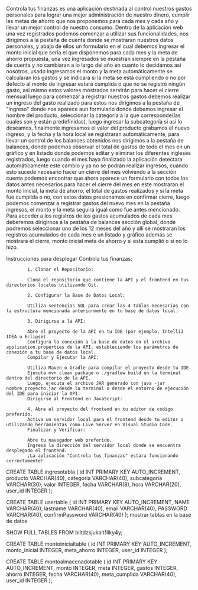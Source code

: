Controla tus finanzas es una aplicación destinada al control nuestros gastos personales para lograr una mejor administración de nuestro dinero, cumplir las metas de ahorro que nos proponemos para cada mes y cada año y llevar un mejor control de nuestro consumo. 
Dentro de la aplicación web una vez registrados podemos comenzar a utilizar sus funcionalidades, nos dirigimos a la pestaña de cuenta donde se mostraran nuestros datos personales, y abajo de ellos un formulario en el cual debemos ingresar el monto inicial que sería el que disponemos para cada mes y la meta de ahorro propuesta, una vez ingresados se muestran siempre en la pestaña de cuenta y no cambiaran a lo largo del año en cuanto  lo decidamos asi nosotros, usado ingresamos el monto y la meta automáticamente se calcularan los gastos y se indicara si la meta se está cumpliendo o no por defecto al monto de ingresar estará cumplida o que no se registró ningún gasto, asi mismo estos valores mostrados servirán para hacer el cierre mensual  luego para comenzar a registrar nuestros gastos debemos realizar un ingreso del gasto realizado para estos nos dirigimos a la pestaña de "ingreso" donde nos aparece aun formulario donde debemos ingresar el nombre del producto, seleccionar la categoría a la que corresponde(las cuales son y están predefinidas), luego ingresar la subcategoría si asi lo deseamos, finalmente ingresamos el valor del producto grabamos el nuevo ingreso, y la fecha y la hora local se registraran automáticamente, para llevar un control de los balances obtenidos nos dirigimos a la pestaña de balances, donde podemos observar el total de gastos de todo el mes en un gráfico y en listado donde podemos editar y eliminar los diferentes ingleses registrados, luego cuando el mes haya finalizado la aplicación detectara automáticamente este cambio y ya no se podrán realizar ingresos, cuando esto sucede necesario hacer un cierre del mes volviendo a la sección cuenta podemos encontrar que ahora aparece un formulario con todos los datos antes necesarios para hacer el cierre del mes en este mostraran el monto inicial, la meta de ahorro, el total de gastos realizados y si la meta fue cumplida o no, con estos datos presionamos en confirmar cierre, luego podemos comenzar a registrar gastos del nuevo mes en la pestaña ingresos, el monto y la meta seguirá igual como fue antes mencionado. Para acceder a los registros de los gastos acumulados de cada mes deberemos dirigirnos a la pestaña de balances sección global, donde podremos seleccionar uno de los 12 meses del año y allí se mostraran los registros acumulados de cada mes e un listado y gráfico además se mostrara el cierre, monto inicial meta de ahorro y si esta cumplió o si no lo hizo.

Instrucciones para desplegar Controla tus finanzas:

            1. Clonar el Repositorio:
            
            Clona el repositorio que contiene la API y el frontend en tus directorios locales utilizando Git.
            
            2. Configurar la Base de Datos Local:
            
            Utiliza sentencias SQL para crear las 4 tablas necesarias con la estructura mencionada anteriormente en tu base de datos local.
            
            3. Dirigirse a la API:
            
            Abre el proyecto de la API en tu IDE (por ejemplo, IntelliJ IDEA o Eclipse).
            Configura la conexión a la base de datos en el archivo application.properties de la API, estableciendo los parámetros de conexión a tu base de datos local.
            Compilar y Ejecutar la API:
            
            Utiliza Maven o Gradle para compilar el proyecto desde tu IDE.
            Ejecuta mvn clean package o ./gradlew build en la terminal dentro del directorio de la API.
            Luego, ejecuta el archivo JAR generado con java -jar nombre_proyecto.jar desde la terminal o desde el entorno de ejecución del IDE para iniciar la API.
            Dirigirse al Frontend en JavaScript:
            
            4. Abre el proyecto del frontend en tu editor de código preferido.
            Activa un servidor local para el frontend desde tu editor o utilizando herramientas como Live Server en Visual Studio Code.
            Finalizar y Verificar:
            
            Abre tu navegador web preferido.
            Ingresa la dirección del servidor local donde se encuentra desplegado el frontend.
            ¡La aplicación "Controla tus finanzas" estara funcionando correctamente!
CREATE TABLE ingresotabla (
  id INT PRIMARY KEY AUTO_INCREMENT,
  producto VARCHAR(40),
  categoria VARCHAR(40),
  subcategoria VARCHAR(30),
  valor INTEGER,
  fecha VARCHAR(8),
  hora VARCHAR(20),
  user_id INTEGER 
);

CREATE TABLE usertable (
  id INT PRIMARY KEY AUTO_INCREMENT,
    NAME VARCHAR(40),
    lastname VARCHAR(40),
	 email VARCHAR(40),
    PASSWORD VARCHAR(40),
    confirmPassword VARCHAR(40)
);
mostrar tablas en la base de datos

SHOW FULL TABLES FROM blltdzsjukalt1liky4y;

CREATE TABLE montoinicialtable (
  id INT PRIMARY KEY AUTO_INCREMENT,
  monto_inicial INTEGER,
  meta_ahorro INTEGER,
  user_id INTEGER
);
 
CREATE TABLE montoalmacenadotable (
  id INT PRIMARY KEY AUTO_INCREMENT,
   monto INTEGER, 
   meta INTEGER,
   gastos INTEGER,
   ahorro INTEGER,
   fecha VARCHAR(40),
   meta_cumplida VARCHAR(40),
   user_id INTEGER
);
